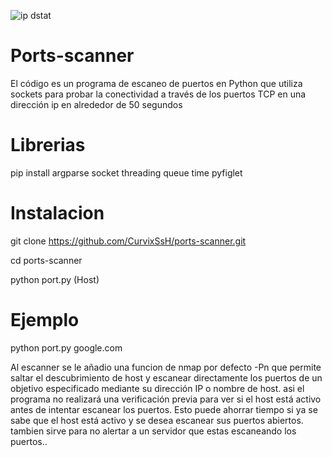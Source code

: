 ![ip dstat](https://user-images.githubusercontent.com/127477293/227630163-7af14ebf-841e-4813-be00-ed2870c7d6d3.png)

# Ports-scanner

El código es un programa de escaneo de puertos en Python que utiliza sockets para probar la conectividad a través de los puertos TCP en una dirección ip en alrededor de 50 segundos

# Librerias

pip install argparse socket threading queue time pyfiglet

# Instalacion

git clone https://github.com/CurvixSsH/ports-scanner.git

cd ports-scanner

python port.py (Host)

# Ejemplo

python port.py google.com

Al escanner se le añadio una funcion de nmap por defecto -Pn que permite saltar el descubrimiento de host y escanear directamente los puertos de un objetivo especificado mediante su dirección IP o nombre de host. asi el programa no realizará una verificación previa para ver si el host está activo antes de intentar escanear los puertos. Esto puede ahorrar tiempo si ya se sabe que el host está activo y se desea escanear sus puertos abiertos. tambien sirve para no alertar a un servidor que estas escaneando los puertos..
